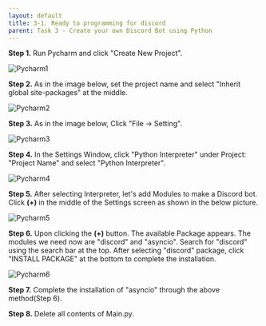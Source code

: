 ```yaml
---
layout: default
title: 3-1. Ready to programming for discord
parent: Task 3 - Create your own Discord Bot using Python
---
```


**Step 1.** Run Pycharm and click "Create New Project".

![Pycharm1](https://user-images.githubusercontent.com/90645441/161937763-5c7095a3-671e-404e-9aa1-e6296ae8e3fa.png)

**Step 2.** As in the image below, set the project name and select "Inherit global site-packages" at the middle.

![Pycharm2](https://user-images.githubusercontent.com/90645441/162361492-ea7beff5-225a-4d86-ae30-01b89e6fe393.png)

**Step 3.** As in the image below, Click "File -> Setting".

![Pycharm3](https://user-images.githubusercontent.com/90645441/161937834-64dedf70-060d-4029-b665-02d51bfab7c1.png)

**Step 4.** In the Settings Window, click "Python Interpreter" under Project: "Project Name" and select "Python Interpreter".

![Pycharm4](https://user-images.githubusercontent.com/90645441/161937871-3b8708de-4c99-4d7b-91e6-d42c9f92a5ac.png)

**Step 5.** After selecting Interpreter, let's add Modules to make a Discord bot. 
Click **(+)** in the middle of the Settings screen as shown in the below picture.

![Pycharm5](https://user-images.githubusercontent.com/90645441/161937900-1f0bca78-b4bb-48d9-af42-e4b7926f5eb7.png)

**Step 6.** Upon clicking the **(+)** button. The available Package appears. The modules we need now are "discord" and "asyncio".
Search for "discord" using the search bar at the top. After selecting "discord" package, click "INSTALL PACKAGE" at the bottom to complete the installation.

![Pycharm6](https://user-images.githubusercontent.com/90645441/161937944-dc078e97-a23c-4a51-b68e-fabd295578ed.png)

**Step 7.** Complete the installation of "asyncio" through the above method(Step 6).

**Step 8.** Delete all contents of Main.py.
